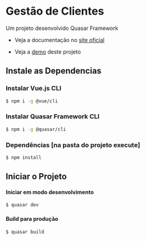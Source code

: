 # Gestão de Clientes

Um projeto desenvolvido Quasar Framework

* Veja a documentação no [site oficial](https://quasar.dev/)

* Veja a [demo](https://peaceful-jang-890108.netlify.app/) deste projeto

## Instale as Dependencias


### Instalar Vue.js CLI
```bash
$ npm i -g @vue/cli
```

### Instalar Quasar Framework CLI
```bash
$ npm i -g @quasar/cli
```

### Dependências [na pasta do projeto execute]
```bash
$ npm install
```

## Iniciar o Projeto

#### Iniciar em modo desenvolvimento
```bash
$ quasar dev
```

#### Build para produção
```bash
$ quasar build
```
